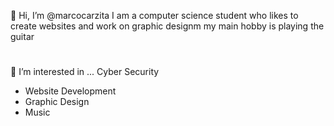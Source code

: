 👋 Hi, I’m @marcocarzita I am a computer science student who likes to create websites and work on graphic designm my main hobby is playing the guitar
#
👀 I’m interested in ...
Cyber Security
- Website Development
- Graphic Design
- Music
